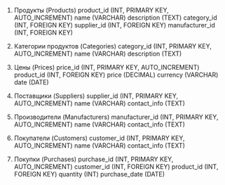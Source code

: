 1. Продукты (Products)
product_id (INT, PRIMARY KEY, AUTO_INCREMENT)
name (VARCHAR)
description (TEXT)
category_id (INT, FOREIGN KEY)
supplier_id (INT, FOREIGN KEY)
manufacturer_id (INT, FOREIGN KEY)

2. Категории продуктов (Categories)
category_id (INT, PRIMARY KEY, AUTO_INCREMENT)
name (VARCHAR)
description (TEXT)

3. Цены (Prices)
price_id (INT, PRIMARY KEY, AUTO_INCREMENT)
product_id (INT, FOREIGN KEY)
price (DECIMAL)
currency (VARCHAR)
date (DATE)

4. Поставщики (Suppliers)
supplier_id (INT, PRIMARY KEY, AUTO_INCREMENT)
name (VARCHAR)
contact_info (TEXT)

5. Производители (Manufacturers)
manufacturer_id (INT, PRIMARY KEY, AUTO_INCREMENT)
name (VARCHAR)
contact_info (TEXT)

6. Покупатели (Customers)
customer_id (INT, PRIMARY KEY, AUTO_INCREMENT)
name (VARCHAR)
contact_info (TEXT)

7. Покупки (Purchases)
purchase_id (INT, PRIMARY KEY, AUTO_INCREMENT)
customer_id (INT, FOREIGN KEY)
product_id (INT, FOREIGN KEY)
quantity (INT)
purchase_date (DATE)
